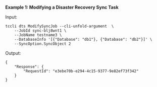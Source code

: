**Example 1: Modifying a Disaster Recovery Sync Task**



Input: 

```
tccli dts ModifySyncJob --cli-unfold-argument  \
    --JobId sync-blj8wnt1 \
    --JobName testname3 \
    --DatabaseInfo '[{"Database": "db1"}, {"Database": "db2"}]' \
    --SyncOption.SyncObject 2
```

Output: 
```
{
    "Response": {
        "RequestId": "e3ebe70b-e294-4c15-9377-9e82ef73f342"
    }
}
```

